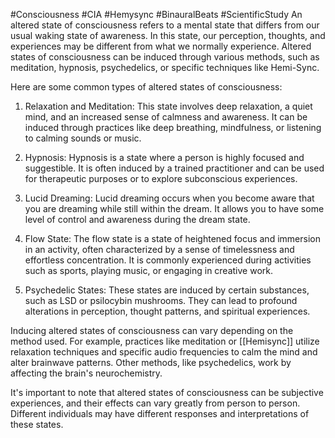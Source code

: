#Consciousness #CIA #Hemysync #BinauralBeats #ScientificStudy 
An altered state of consciousness refers to a mental state that differs from our usual waking state of awareness. In this state, our perception, thoughts, and experiences may be different from what we normally experience. Altered states of consciousness can be induced through various methods, such as meditation, hypnosis, psychedelics, or specific techniques like Hemi-Sync.

Here are some common types of altered states of consciousness:

1. Relaxation and Meditation: This state involves deep relaxation, a quiet mind, and an increased sense of calmness and awareness. It can be induced through practices like deep breathing, mindfulness, or listening to calming sounds or music.

2. Hypnosis: Hypnosis is a state where a person is highly focused and suggestible. It is often induced by a trained practitioner and can be used for therapeutic purposes or to explore subconscious experiences.

3. Lucid Dreaming: Lucid dreaming occurs when you become aware that you are dreaming while still within the dream. It allows you to have some level of control and awareness during the dream state.

4. Flow State: The flow state is a state of heightened focus and immersion in an activity, often characterized by a sense of timelessness and effortless concentration. It is commonly experienced during activities such as sports, playing music, or engaging in creative work.

5. Psychedelic States: These states are induced by certain substances, such as LSD or psilocybin mushrooms. They can lead to profound alterations in perception, thought patterns, and spiritual experiences.

Inducing altered states of consciousness can vary depending on the method used. For example, practices like meditation or [[Hemisync]] utilize relaxation techniques and specific audio frequencies to calm the mind and alter brainwave patterns. Other methods, like psychedelics, work by affecting the brain's neurochemistry.

It's important to note that altered states of consciousness can be subjective experiences, and their effects can vary greatly from person to person. Different individuals may have different responses and interpretations of these states.

